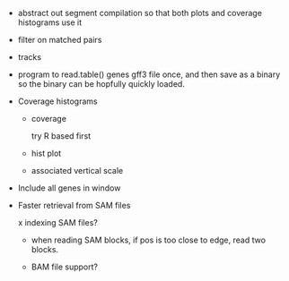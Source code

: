 
* abstract out segment compilation so that both plots and coverage histograms use it

* filter on matched pairs

* tracks

* program to read.table() genes gff3 file once, and then save as a binary
  so the binary can be hopfully quickly loaded.

* Coverage histograms

    * coverage
    
        try R based first
        
    * hist plot

    * associated vertical scale

* Include all genes in window

* Faster retrieval from SAM files

    x indexing SAM files?

    * when reading SAM blocks, if pos is too close to edge, read two blocks.

    * BAM file support?

